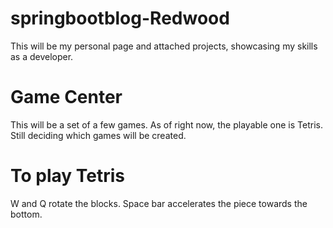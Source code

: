 # springbootblog-Redwood
This will be my personal page and attached projects, showcasing my skills as a developer.

# Game Center
This will be a set of a few games. As of right now, the playable one is Tetris. Still deciding which games will be created.

# To play Tetris
W and Q rotate the blocks. 
Space bar accelerates the piece towards the bottom.

